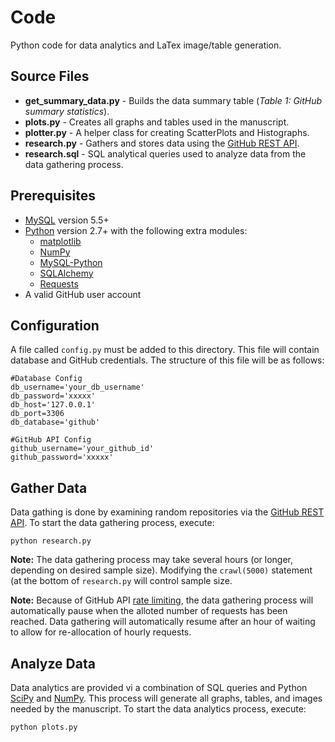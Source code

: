 # Code

Python code for data analytics and LaTex image/table generation.

## Source Files
* __get_summary_data.py__ - Builds the data summary table (_Table 1: GitHub summary statistics_).
* __plots.py__ - Creates all graphs and tables used in the manuscript.
* __plotter.py__ - A helper class for creating ScatterPlots and Histographs.
* __research.py__ - Gathers and stores data using the [GitHub REST API](https://developer.github.com/v3/).
* __research.sql__ - SQL analytical queries used to analyze data from the data gathering process.

## Prerequisites
* [MySQL](http://www.mysql.com/) version 5.5+
* [Python](https://www.python.org/) version 2.7+ with the following extra modules:
    * [matplotlib](http://matplotlib.org/)
    * [NumPy](http://www.numpy.org/)
    * [MySQL-Python](http://mysql-python.sourceforge.net/)
    * [SQLAlchemy](http://www.sqlalchemy.org/)
    * [Requests](http://docs.python-requests.org/)
* A valid GitHub user account

## Configuration
A file called ```config.py``` must be added to this directory. This file will contain database and GitHub credentials. The structure of this file will be as follows:

```
#Database Config
db_username='your_db_username'
db_password='xxxxx'
db_host='127.0.0.1'
db_port=3306
db_database='github'

#GitHub API Config
github_username='your_github_id'
github_password='xxxxx'
```

## Gather Data
Data gathing is done by examining random repositories via the [GitHub REST API](https://developer.github.com/v3/). To start the data gathering process, execute:

    python research.py
    
__Note:__ The data gathering process may take several hours (or longer, depending on desired sample size). Modifying the ```crawl(5000)``` statement (at the bottom of ```research.py``` will control sample size.

__Note:__ Because of GitHub API [rate limiting](https://developer.github.com/v3/#rate-limiting), the data gathering process will automatically pause when the alloted number of requests has been reached. Data gathering will automatically resume after an hour of waiting to allow for re-allocation of hourly requests.
    
## Analyze Data
Data analytics are provided vi a combination of SQL queries and Python [SciPy](http://www.scipy.org/) and [NumPy](http://www.numpy.org/). This process will generate all graphs, tables, and images needed by the manuscript. To start the data analytics process, execute:

    python plots.py
